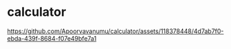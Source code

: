 # calculator
https://github.com/Apoorvavanumu/calculator/assets/118378448/4d7ab7f0-ebda-439f-8684-f07e49bfe7a1
